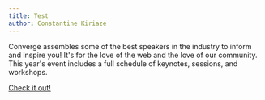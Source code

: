 ```yaml
---
title: Test
author: Constantine Kiriaze
---
```


Converge assembles some of the best speakers in the industry to inform and inspire you! It's for the love of the web and the love of our community. This year's event includes a full schedule of keynotes, sessions, and workshops.

[Check it out!](http://convergese.com/)

